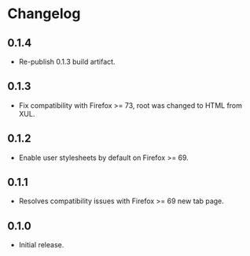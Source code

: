 # Changelog

## 0.1.4

* Re-publish 0.1.3 build artifact.

## 0.1.3

* Fix compatibility with Firefox >= 73, root was changed to HTML from XUL.

## 0.1.2

* Enable user stylesheets by default on Firefox >= 69.

## 0.1.1

* Resolves compatibility issues with Firefox >= 69 new tab page.

## 0.1.0

* Initial release.
